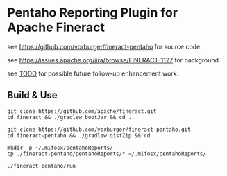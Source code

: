 # Pentaho Reporting Plugin for Apache Fineract

see https://github.com/vorburger/fineract-pentaho for source code.

see https://issues.apache.org/jira/browse/FINERACT-1127 for background.

see [TODO](TODO.md) for possible future follow-up enhancement work.


## Build & Use

    git clone https://github.com/apache/fineract.git
    cd fineract && ./gradlew bootJar && cd ..

    git clone https://github.com/vorburger/fineract-pentaho.git
    cd fineract-pentaho && ./gradlew distZip && cd ..

    mkdir -p ~/.mifosx/pentahoReports/
    cp ./fineract-pentaho/pentahoReports/* ~/.mifosx/pentahoReports/

    ./fineract-pentaho/run
